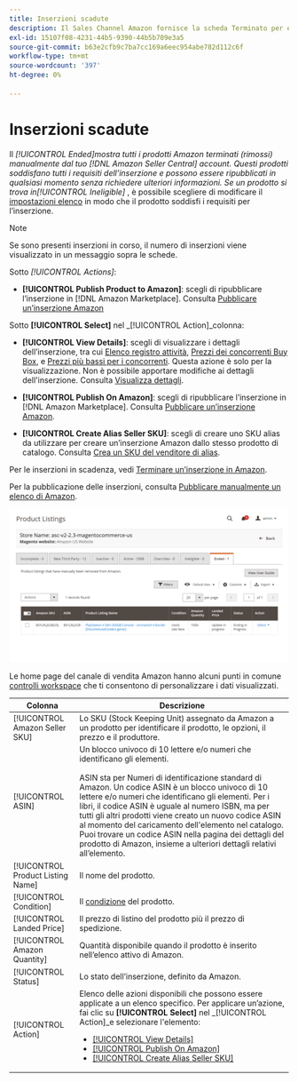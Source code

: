```yaml
---
title: Inserzioni scadute
description: Il Sales Channel Amazon fornisce la scheda Terminato per esaminare le inserzioni scadute di Amazon Marketplace, che puoi ripubblicare quando lo desideri.
exl-id: 15107f08-4231-44b5-9390-44b5b709e3a5
source-git-commit: b63e2cfb9c7ba7cc169a6eec954abe782d112c6f
workflow-type: tm+mt
source-wordcount: '397'
ht-degree: 0%

---
```


# Inserzioni scadute

Il _[!UICONTROL Ended]_mostra tutti i prodotti Amazon terminati (rimossi) manualmente dal tuo [!DNL Amazon Seller Central] account. Questi prodotti soddisfano tutti i requisiti dell’inserzione e possono essere ripubblicati in qualsiasi momento senza richiedere ulteriori informazioni. Se un prodotto si trova in_[!UICONTROL Ineligible]_ , è possibile scegliere di modificare il [impostazioni elenco](./listing-settings.md) in modo che il prodotto soddisfi i requisiti per l’inserzione.

>[!NOTE]
>
>Se sono presenti inserzioni in corso, il numero di inserzioni viene visualizzato in un messaggio sopra le schede.

Sotto _[!UICONTROL Actions]_:

- **[!UICONTROL Publish Product to Amazon]**: scegli di ripubblicare l’inserzione in [!DNL Amazon Marketplace]. Consulta [Pubblicare un’inserzione Amazon](./publish-listings-manually.md)

Sotto **[!UICONTROL Select]** nel _[!UICONTROL Action]_colonna:

- **[!UICONTROL View Details]**: scegli di visualizzare i dettagli dell’inserzione, tra cui [Elenco registro attività](./product-listing-details.md#listing-activity-log), [Prezzi dei concorrenti Buy Box](./product-listing-details.md#buy-box-competitor-pricing), e [Prezzi più bassi per i concorrenti](./product-listing-details.md#lowest-competitor-pricing). Questa azione è solo per la visualizzazione. Non è possibile apportare modifiche ai dettagli dell&#39;inserzione. Consulta [Visualizza dettagli](./product-listing-details.md).

- **[!UICONTROL Publish On Amazon]**: scegli di ripubblicare l’inserzione in [!DNL Amazon Marketplace]. Consulta [Pubblicare un’inserzione Amazon](./publish-listings-manually.md).

- **[!UICONTROL Create Alias Seller SKU]**: scegli di creare uno SKU alias da utilizzare per creare un’inserzione Amazon dallo stesso prodotto di catalogo. Consulta [Crea un SKU del venditore di alias](./create-alias-seller-sku.md).

Per le inserzioni in scadenza, vedi [Terminare un’inserzione in Amazon](./end-listings-manually.md).

Per la pubblicazione delle inserzioni, consulta [Pubblicare manualmente un elenco di Amazon](./publish-listings-manually.md).

![Inserzioni Amazon scadute](assets/amazon-ended-listings.png)

Le home page del canale di vendita Amazon hanno alcuni punti in comune [controlli workspace](./workspace-controls.md) che ti consentono di personalizzare i dati visualizzati.

| Colonna | Descrizione |
|--- |--- |
| [!UICONTROL Amazon Seller SKU] | Lo SKU (Stock Keeping Unit) assegnato da Amazon a un prodotto per identificare il prodotto, le opzioni, il prezzo e il produttore. |
| [!UICONTROL ASIN] | Un blocco univoco di 10 lettere e/o numeri che identificano gli elementi.<br><br>ASIN sta per Numeri di identificazione standard di Amazon. Un codice ASIN è un blocco univoco di 10 lettere e/o numeri che identificano gli elementi. Per i libri, il codice ASIN è uguale al numero ISBN, ma per tutti gli altri prodotti viene creato un nuovo codice ASIN al momento del caricamento dell&#39;elemento nel catalogo. Puoi trovare un codice ASIN nella pagina dei dettagli del prodotto di Amazon, insieme a ulteriori dettagli relativi all’elemento. |
| [!UICONTROL Product Listing Name] | Il nome del prodotto. |
| [!UICONTROL Condition] | Il [condizione](./product-listing-condition.md) del prodotto. |
| [!UICONTROL Landed Price] | Il prezzo di listino del prodotto più il prezzo di spedizione. |
| [!UICONTROL Amazon Quantity] | Quantità disponibile quando il prodotto è inserito nell’elenco attivo di Amazon. |
| [!UICONTROL Status] | Lo stato dell’inserzione, definito da Amazon. |
| [!UICONTROL Action] | Elenco delle azioni disponibili che possono essere applicate a un elenco specifico. Per applicare un’azione, fai clic su **[!UICONTROL Select]** nel _[!UICONTROL Action]_e selezionare l&#39;elemento:<ul><li>[[!UICONTROL View Details]](./product-listing-details.md)</li><li>[[!UICONTROL Publish On Amazon]](./publish-listings-manually.md)</li><li>[[!UICONTROL Create Alias Seller SKU]](./create-alias-seller-sku.md#region-specific)</li></ul> |
